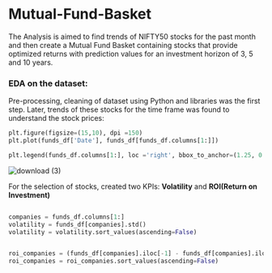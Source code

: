 # Mutual-Fund-Basket

The Analysis is aimed to find trends of NIFTY50 stocks for the past month and then create a Mutual Fund Basket containing stocks that provide optimized returns with prediction values for an investment horizon of 3, 5 and 10 years.


### EDA on the dataset:
Pre-processing, cleaning of dataset using Python and libraries was the first step.
Later, trends of these stocks for the time frame was found to understand the stock prices:
```python
plt.figure(figsize=(15,10), dpi =150)
plt.plot(funds_df['Date'], funds_df[funds_df.columns[1:]])

plt.legend(funds_df.columns[1:], loc ='right', bbox_to_anchor=(1.25, 0.5));
```
![download (3)](https://github.com/user-attachments/assets/89fb1944-a4e5-4931-85ed-e279b37260ec)

For the selection of stocks, created two KPIs: **Volatility** and **ROI(Return on Investment)**
```python

companies = funds_df.columns[1:]
volatility = funds_df[companies].std()
volatility = volatility.sort_values(ascending=False)


roi_companies = (funds_df[companies].iloc[-1] - funds_df[companies].iloc[0])/funds_df[companies].iloc[0] * 100
roi_companies = roi_companies.sort_values(ascending=False)
```

